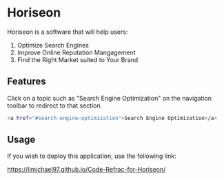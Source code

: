 # Horiseon

Horiseon is a software that will help users:
1. Optimize Search Engines
2. Improve Online Reputation Mangagement
3. Find the Right Market suited to Your Brand

## Features
Click on a topic such as "Search Engine Optimization" on the navigation toolbar to redirect to that section.

```bash
<a href="#search-engine-optimization">Search Engine Optimization</a>
```
## Usage
If you wish to deploy this application, use the following link:

https://limichael97.github.io/Code-Refrac-for-Horiseon/
